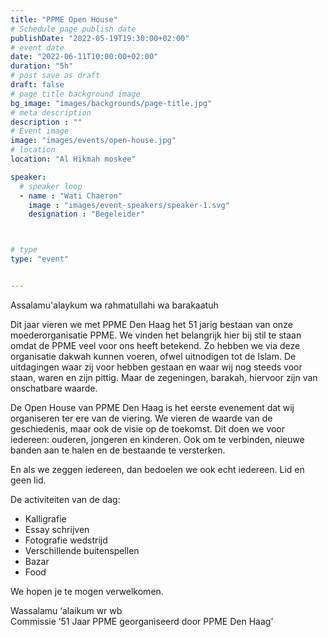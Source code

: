 ```yaml
---
title: "PPME Open House"
# Schedule page publish date
publishDate: "2022-05-19T19:30:00+02:00"
# event date
date: "2022-06-11T10:00:00+02:00"
duration: "5h"
# post save as draft
draft: false
# page title background image
bg_image: "images/backgrounds/page-title.jpg"
# meta description
description : ""
# Event image
image: "images/events/open-house.jpg"
# location
location: "Al Hikmah moskee"

speaker:
  # speaker loop
  - name : "Wati Chaeron"
    image : "images/event-speakers/speaker-1.svg"
    designation : "Begeleider"



# type
type: "event"


---
```


Assalamu'alaykum wa rahmatullahi wa barakaatuh

Dit jaar vieren we met PPME Den Haag het 51 jarig bestaan van onze moederorganisatie PPME. We vinden het belangrijk hier bij stil te staan omdat de PPME veel voor ons heeft betekend. Zo hebben we via deze organisatie dakwah kunnen voeren, ofwel uitnodigen tot de Islam. De uitdagingen waar zij voor hebben gestaan en waar wij nog steeds voor staan, waren en zijn pittig. Maar de zegeningen, barakah, hiervoor zijn van onschatbare waarde.


De Open House van PPME Den Haag is het eerste evenement dat wij organiseren ter ere van de viering. We vieren de waarde van de geschiedenis, maar ook de visie op de toekomst. Dit doen we voor iedereen: ouderen, jongeren en kinderen. Ook om te verbinden, nieuwe banden aan te halen en de bestaande te versterken. 

En als we zeggen iedereen, dan bedoelen we ook echt iedereen. Lid en geen lid.



De activiteiten van de dag: 
* Kalligrafie
* Essay schrijven
* Fotografie wedstrijd
* Verschillende buitenspellen
* Bazar
* Food

We hopen je te mogen verwelkomen.

Wassalamu ‘alaikum wr wb<br/>
Commissie ’51 Jaar PPME georganiseerd door PPME Den Haag’

